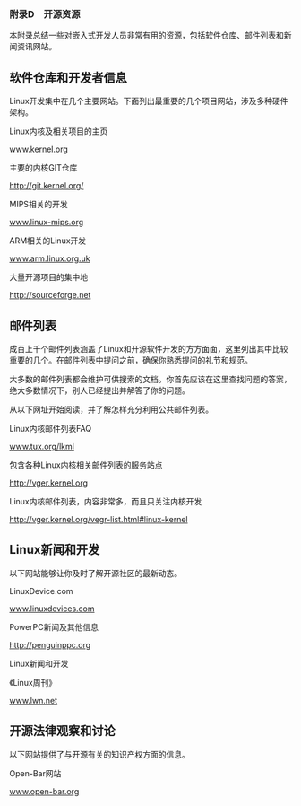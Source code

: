 ### 附录D　开源资源

本附录总结一些对嵌入式开发人员非常有用的资源，包括软件仓库、邮件列表和新闻资讯网站。

## 软件仓库和开发者信息

Linux开发集中在几个主要网站。下面列出最重要的几个项目网站，涉及多种硬件架构。

Linux内核及相关项目的主页

<a class="my_markdown" href="['http://www.kernel.org']">www.kernel.org</a>



主要的内核GIT仓库

http://git.kernel.org/



MIPS相关的开发

<a class="my_markdown" href="['http://www.linux-mips.org']">www.linux-mips.org</a>



ARM相关的Linux开发

<a class="my_markdown" href="['http://www.arm.linux.org.uk']">www.arm.linux.org.uk</a>



大量开源项目的集中地

http://sourceforge.net

## 邮件列表

成百上千个邮件列表涵盖了Linux和开源软件开发的方方面面，这里列出其中比较重要的几个。在邮件列表中提问之前，确保你熟悉提问的礼节和规范。

大多数的邮件列表都会维护可供搜索的文档。你首先应该在这里查找问题的答案，绝大多数情况下，别人已经提出并解答了你的问题。

从以下网址开始阅读，并了解怎样充分利用公共邮件列表。

Linux内核邮件列表FAQ

<a class="my_markdown" href="['http://www.tux.org/lkml']">www.tux.org/lkml</a>



包含各种Linux内核相关邮件列表的服务站点

http://vger.kernel.org



Linux内核邮件列表，内容非常多，而且只关注内核开发

http://vger.kernel.org/vegr-list.html#linux-kernel

## Linux新闻和开发

以下网站能够让你及时了解开源社区的最新动态。

LinuxDevice.com

<a class="my_markdown" href="['http://www.linuxdevices.com']">www.linuxdevices.com</a>



PowerPC新闻及其他信息

http://penguinppc.org



Linux新闻和开发

《Linux周刊》

<a class="my_markdown" href="['http://www.lwn.net']">www.lwn.net</a>

## 开源法律观察和讨论

以下网站提供了与开源有关的知识产权方面的信息。

Open-Bar网站

<a class="my_markdown" href="['http://www.open-bar.org']">www.open-bar.org</a>



